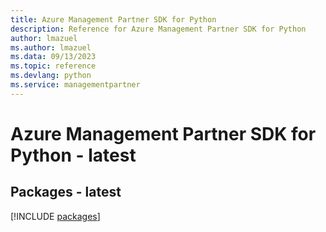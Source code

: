 ```yaml
---
title: Azure Management Partner SDK for Python
description: Reference for Azure Management Partner SDK for Python
author: lmazuel
ms.author: lmazuel
ms.data: 09/13/2023
ms.topic: reference
ms.devlang: python
ms.service: managementpartner
---
```

# Azure Management Partner SDK for Python - latest
## Packages - latest
[!INCLUDE [packages](management-partner-index.md)]